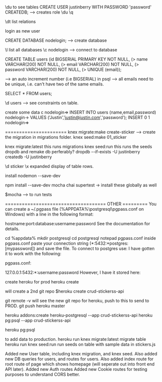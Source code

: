 \du   to see tables
CREATE USER justinberry WITH PASSWORD 'password' CREATEDB;
--> creates role
\du
\q

\dt list relations

login as new user

CREATE DATABASE nodelogin; 
--> create database

\l   list all databases
\c nodelogin   --> connect to database

CREATE TABLE users
(id BIGSERIAL PRIMARY KEY NOT NULL,
(> name VARCHAR(200) NOT NULL,
(> email VARCHAR(200) NOT NULL,
(> password VARCHAR(200) NOT NULL,
(> UNIQUE (email));    

--> an auto increment number (i.e BIGSERIAL) in psql
--> all emails need to be unique, i.e. can't have two of the same emails.

SELECT * FROM users;

\d users   --> see constraints on table.

create some data                                                                                                                                                                                                                                                      c
nodelogin=> INSERT INTO users (name,email,password)
nodelogin-> VALUES ('Justin','justin@justin.com','password');
INSERT 0 1
nodelogin=>

======================
knex migrate:make create-sticker
--> create the migration in migrations folder.
knex seed:make 01_sticker

knex migrate:latest     this runs migrations
knex seed:run           this runs the seeds
dropdb and remake db perferably? 
dropdb --if-exists -U justinberry
createdb -U justinberry


\d sticker
\x expanded display of table rows.

install nodemon --save-dev

npm install --save-dev mocha chai supertest
  -> install these globally as well

$mocha --> to run tests

====================================  OTHER =========
You can create a ~/.pgpass file (%APPDATA%\postgresql\pgpass.conf on Windows) with a line in the following format:

hostname:port:database:username:password
See the documentation for details.

cd %appdata%
mkdir postgresql
cd postgresql
notepad pgpass.conf
inside pgpass.conf paste your connection string (*:5432:*postgres:[mypassword]) and save the file. To connect to postgres use:
I have gotten it to work with the following:

pgpass.conf:

127.0.0.1:5432:*:username:password
However, I have it stored here:

create heroku for prod
heroku create 

will create a 2nd git repo
$heroku create crud-stickerss-api

git remote -v    will see the new git repo for heroku, push to this to send to PROD.
git push heroku master


heroku addons:create heroku-postgresql --app crud-stickerss-api
heroku pg:psql --app crud-stickerss-api

heroku pg:psql

to add data to production.
heroku run knex migrate:latest   migrate table
heroku run knex seed:run   run seeds on table with sample data in stickers.js

Added new User table, including knex migration, and knex seed. Also added new DB queries for users, and routes for users. Also added index route for root route of page which shows homepage (will seperate out into front end API later).
Added new Auth routes
Added new Cookie routes for testing purposes to understand CORS better.
